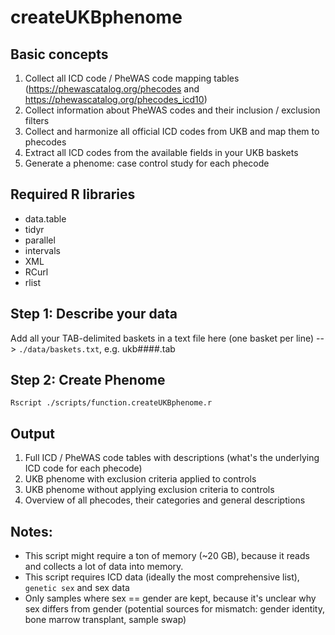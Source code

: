 # createUKBphenome

## Basic concepts

1. Collect all ICD code / PheWAS code mapping tables (https://phewascatalog.org/phecodes and https://phewascatalog.org/phecodes_icd10)  
2. Collect information about PheWAS codes and their inclusion / exclusion filters  
3. Collect and harmonize all official ICD codes from UKB and map them to phecodes  
4. Extract all ICD codes from the available fields in your UKB baskets  
5. Generate a phenome: case control study for each phecode  

## Required R libraries
- data.table
- tidyr
- parallel
- intervals
- XML
- RCurl
- rlist

## Step 1: Describe your data
Add all your TAB-delimited baskets in a text file here (one basket per line) --> `./data/baskets.txt`, e.g. ukb####.tab

## Step 2: Create Phenome
`Rscript ./scripts/function.createUKBphenome.r`

## Output
1. Full ICD / PheWAS code tables with descriptions (what's the underlying ICD code for each phecode)
2. UKB phenome with exclusion criteria applied to controls 
3. UKB phenome without applying exclusion criteria to controls
4. Overview of all phecodes, their categories and general descriptions

## Notes:
- This script might require a ton of memory (~20 GB), because it reads and collects a lot of data into memory.
- This script requires ICD data (ideally the most comprehensive list), `genetic sex` and sex data
- Only samples where sex == gender are kept, because it's unclear why sex differs from gender (potential sources for mismatch: gender identity, bone marrow transplant, sample swap)
